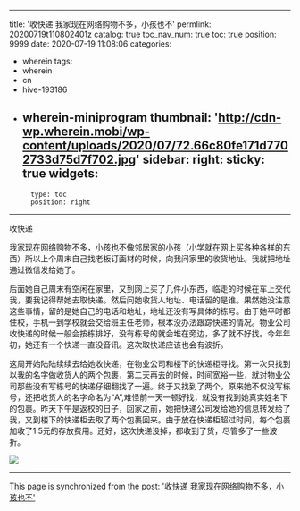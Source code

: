
---
title: '收快递 我家现在网络购物不多，小孩也不'
permlink: 20200719t110802401z
catalog: true
toc_nav_num: true
toc: true
position: 9999
date: 2020-07-19 11:08:06
categories:
- wherein
tags:
- wherein
- cn
- hive-193186
- wherein-miniprogram
thumbnail: 'http://cdn-wp.wherein.mobi/wp-content/uploads/2020/07/72.66c80fe171d7702733d75d7f702.jpg'
sidebar:
    right:
        sticky: true
widgets:
    -
        type: toc
        position: right
---


收快递

我家现在网络购物不多，小孩也不像邻居家的小孩（小学就在网上买各种各样的东西）所以上个周末自己找老板订画材的时候，向我问家里的收货地址。我就把地址通过微信发给她了。

后面她自己周末有空闲在家里，又到网上买了几件小东西，临走的时候在车上交代我，要我记得帮她去取快递。然后问她收货人地址、电话留的是谁。果然她没注意这些事情，留的是她自己的电话和地址，地址还没有写具体的栋号。由于她平时都住校，手机一到学校就会交给班主任老师，根本没办法跟踪快递的情况。物业公司收快递的时候一般会按栋排好，没有栋号的就会堆在旁边，多了就不好找。今年年初，她还有一个快递一直没音讯。这次取快递应该也会有波折。

这周开始陆陆续续去给她收快递，在物业公司和楼下的快递柜寻找。第一次只找到以我的名字做收货人的两个包裹，第二天再去的时候，时间宽裕一些，就对物业公司那些没有写栋号的快递仔细翻找了一遍。终于又找到了两个，原来她不仅没写栋号，还把收货人的名字命名为“A”,难怪前一天一顿好找，就没有找到她真实姓名下的包裹。昨天下午是返校的日子，回家之前，她把快递公司发给她的信息转发给了我，又到楼下的快递柜去取了两个包裹回来。由于放在快递柜超过时间，每个包裹加收了1.5元的存放费用。还好，这次快递没掉，都收到了货，尽管多了一些波折。

<img src="http://cdn-wp.wherein.mobi/wp-content/uploads/2020/07/72.66c80fe171d7702733d75d7f702.jpg" />

- - -

This page is synchronized from the post: ['收快递 我家现在网络购物不多，小孩也不'](https://steemit.com/@m18207319997/20200719t110802401z)
